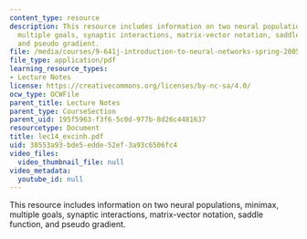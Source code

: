 ```yaml
---
content_type: resource
description: This resource includes information on two neural populations, minimax,
  multiple goals, synaptic interactions, matrix-vector notation, saddle function,
  and pseudo gradient.
file: /media/courses/9-641j-introduction-to-neural-networks-spring-2005/38553a93bde5edde52ef3a93c6506fc4_lec14_excinh.pdf
file_type: application/pdf
learning_resource_types:
- Lecture Notes
license: https://creativecommons.org/licenses/by-nc-sa/4.0/
ocw_type: OCWFile
parent_title: Lecture Notes
parent_type: CourseSection
parent_uid: 195f5963-f3f6-5c0d-977b-8d26c4481637
resourcetype: Document
title: lec14_excinh.pdf
uid: 38553a93-bde5-edde-52ef-3a93c6506fc4
video_files:
  video_thumbnail_file: null
video_metadata:
  youtube_id: null
---
```

This resource includes information on two neural populations, minimax, multiple goals, synaptic interactions, matrix-vector notation, saddle function, and pseudo gradient.
